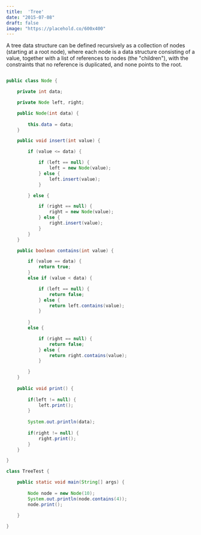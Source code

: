 ```yaml
---
title:  'Tree'
date: "2015-07-08"
draft: false
image: "https://placehold.co/600x400"
---
```


A tree data structure can be defined recursively as a collection of nodes (starting at a root node), where each node is a data structure consisting of a value, together with a list of references to nodes (the "children"), with the constraints that no reference is duplicated, and none points to the root.

```java

public class Node {

	private int data;

	private Node left, right;

	public Node(int data) {
		
		this.data = data;
	}

	public void insert(int value) {

		if (value <= data) {

			if (left == null) {
				left = new Node(value);
			} else {
				left.insert(value);
			}

		} else {

			if (right == null) {
				right = new Node(value);
			} else {
				right.insert(value);
			}
		}
	}

	public boolean contains(int value) {

		if (value == data) {
			return true;
		} 
		else if (value < data) {

			if (left == null) {
				return false;
			} else {
				return left.contains(value);
			}
			
		} 
		else {

			if (right == null) {
				return false;
			} else {
				return right.contains(value);
			}

		}
	}
	
	public void print() {
		
		if(left != null) {
			left.print();
		}
		
		System.out.println(data);
		
		if(right != null) {
			right.print();
		}
	}

}

class TreeTest {

	public static void main(String[] args) {
		
		Node node = new Node(10);
		System.out.println(node.contains(4));
		node.print();
		
	}

}
```
